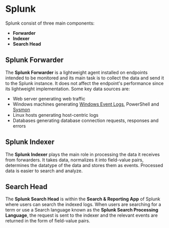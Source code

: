 # Splunk

Splunk consist of three main components:

- **Forwarder**
- **Indexer**
- **Search Head**


## Splunk Forwarder

The **Splunk Forwarder** is a lightweight agent installed on endpoints intended to be monitored and its main task is to collect the data and send it to the Splunk instance. It does not affect the endpoint's performance since its lightweight implementation. Some key data sources are:

- Web server generating web traffic
- Windows machines generating [Windows Event Logs](../endpoint-security/windows/windows_event_logs.md), PowerShell and [Sysmon](../endpoint-security/windows/sysmon.md)
- Linux hosts generating host-centric logs
- Databases generating database connection requests, responses and errors


## Splunk Indexer

The **Splunk Indexer** plays the main role in processing the data it receives from forwarders. It takes data, normalizes it into field-value pairs, determines the datatype of the data and stores them as events. Processed data is easier to search and analyze.


## Search Head

The **Splunk Search Head** is within the **Search & Reporting App** of Splunk where users can search the indexed logs. When users are searching for a term or use a Search language known as the **Splunk Search Processing Language**, the request is sent to the indexer and the relevant events are returned in the form of field-value pairs.

